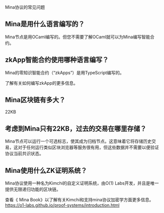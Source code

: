 
Mina协议的常见问题

## Mina是用什么语言编写的？
Mina节点是用OCaml编写的。但您不需要了解OCaml就可以为Mina编写智能合约。

## zkApp智能合约使用哪种语言编写？
Mina的零知识智能合约（“zkApps”）是用TypeScript编写的。

了解有关如何编写zkApp的更多信息。

## Mina区块链有多大？
22KB

## 考虑到Mina只有22KB，过去的交易在哪里存储？
Mina节点可以运行一个可选标志，使其成为归档节点。这意味着它将存储历史交易，这对于任何运行类似区块浏览器等服务很有用，但这些数据并不需要以便验证协议当前共识状态。

## Mina使用什么ZK证明系统？
Mina协议使用一种名为Kimchi的自定义证明系统，由O(1) Labs开发，并且是唯一提供无限递归功能的区块链。

查看《 Mina Book》以了解有关Kimchi和支持mina协议加密学方面更多信息。
https://o1-labs.github.io/proof-systems/introduction.html